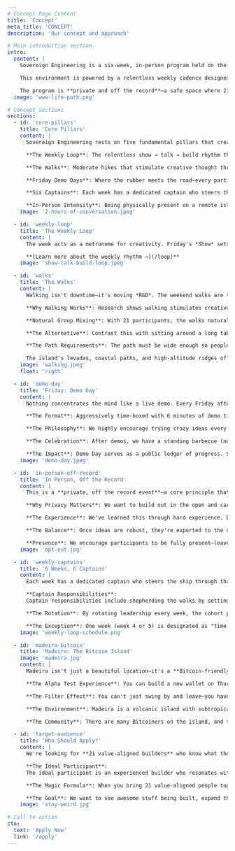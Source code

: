 ```yaml
---
# Concept Page Content
title: 'Concept'
meta_title: 'CONCEPT'
description: 'Our concept and approach'

# Main introduction section
intro:
  content: |
    Sovereign Engineering is a six-week, in-person program held on the island of Madeira. Its sole purpose is to create the best possible environment for **high-bandwidth ideation, collaboration, and rapid prototyping** around freedom-tech such as Bitcoin, Lightning, and Nostr.

    This environment is powered by a relentless weekly cadence designed for exploration: *Monday Mornings* set the theme, *Tuesday Talks* provoke discussion, *Wednesday Workshops* transfer hands-on skills, *Thursday* offers time for reflection and experimentation, and by Friday's Demo Day, every participant has completed an entire **show → talk → build** loop—ready to reset and do it again the following week.

    The program is **private and off the record**—a safe space where 21 value-aligned builders can think freely, experiment boldly, and ship rapidly without the constraints of public scrutiny. When you bring 21 value-aligned people together in a place that's super Bitcoin-friendly, beautiful, and allows for spontaneous creation, magical things are bound to happen.
  image: 'www-life-path.png'

# Concept sections
sections:
  - id: 'core-pillars'
    title: 'Core Pillars'
    content: |
      Sovereign Engineering rests on five fundamental pillars that create the conditions for magical collaboration:

      **The Weekly Loop**: The relentless show → talk → build rhythm that drives momentum and prevents perfectionism paralysis. Every week follows the same structure, creating a metronome for creativity.

      **The Walks**: Moderate hikes that stimulate creative thought through "left foot, right foot, left brain, right brain" activation. Walking isn't downtime—it's moving R&D.

      **Friday Demo Days**: Where the rubber meets the road—every participant must demo working code every week, no exceptions. Aggressively time-boxed with 6-minute demos and 2-minute discussions.

      **Six Captains**: Each week has a dedicated captain who steers the ship, ensuring organic emergence rather than top-down direction. Leadership rotates, keeping the program tight without feeling top-down.

      **In-Person Intensity**: Being physically present on a remote island creates the commitment and focus needed for deep work. High-bandwidth communication, trust building, and ideation only work in person.
    image: '2-hours-of-conversation.jpeg'

  - id: 'weekly-loop'
    title: 'The Weekly Loop'
    content: |
      The week acts as a metronome for creativity. Friday's *Show* sets a hard deadline that concentrates effort—every participant must demo something they wrote or prompted into existence themselves. The moment code compiles on stage it becomes shared reality. Over the weekend and during Monday's orientation the cohort *Talks*—walking Madeira's levadas, swapping critiques, and letting distributed cognition surface better approaches. From Tuesday onwards everyone *Builds* toward the next demo.

      **[Learn more about the weekly rhythm →](/loop)**
    image: 'show-talk-build-loop.jpeg'

  - id: 'walks'
    title: 'The Walks'
    content: |
      Walking isn't downtime—it's moving *R&D*. The weekend walks are the absolute core pillar of Sovereign Engineering, designed for light-to-moderate two- to three-hour hikes at a comfortable pace where participants can walk side-by-side and have conversations without breaking a sweat.

      **Why Walking Works**: Research shows walking stimulates creative thought. As one participant put it: "left foot, right foot, left brain, right brain." The physical movement activates your whole being and creates the perfect conditions for free-flowing ideas.

      **Natural Group Mixing**: With 21 participants, the walks naturally mix the group. You'll have many different conversational partners during a three-hour walk. Two guides—one at the front, one at the back—ensure the group stays together by stopping every 20 minutes to enjoy views, take water breaks, and let everyone catch up.

      **The Alternative**: Contrast this with sitting around a long table for dinner—you'd have at most three conversational partners (left, right, front) and the group wouldn't mix. Walking creates the natural group formation and spontaneous conversations we need.

      **The Path Requirements**: The path must be wide enough so people can walk next to each other (not single-file), mostly flat so anyone can participate, and comfortable enough that you can talk while walking. The guides must keep the group together and stop regularly to let everyone catch up.

      The island's levadas, coastal paths, and high-altitude ridges offer constantly changing scenery—nature's own slide deck. Exposure to sun, wind, and ocean spray anchors discussions in sensory memory; participants can later reference "that idea above the cloud layer" and everyone knows the exact moment.
    image: 'walking.jpeg'
    float: 'right'

  - id: 'demo-day'
    title: 'Friday: Demo Day'
    content: |
      Nothing concentrates the mind like a live demo. Every Friday afternoon the cohort gathers to **show whatever runs**. Polish is optional, honesty is mandatory. The rule is simple: you must demo something new every week—either related to ongoing work or completely fresh ideas.

      **The Format**: Aggressively time-boxed with 6 minutes of demo time and 2 minutes of discussion. With 20+ demos, we take breaks after every 6-7 presentations, usually running three sessions. The day typically ends around 6 PM.

      **The Philosophy**: We highly encourage trying crazy ideas every week. It doesn't matter if it's half-broken or half-baked—just give it your best shot and show it on Friday. This prevents "strudelutions" by forcing thin vertical slices over speculative architecture.

      **The Celebration**: After demos, we have a standing barbecue (no pre-arranged seating) that encourages natural group mixing. Friends and family are invited to join, creating a bridge between the private program and the broader community.

      **The Impact**: Demo Day serves as a public ledger of progress. Six Fridays equal six checkpoints, creating proof-of-work encoded in weekly commits that prospective participants can review.
    image: 'demo-day.jpeg'

  - id: 'in-person-off-record'
    title: 'In Person, Off the Record'
    content: |
      This is a **private, off the record event**—a core principle that cannot be overstated. You cannot do proper thinking completely out in the open. You have to be able to think in private and communicate in private without worrying about the online mob coming after you for having a crazy, weird, or stupid idea.

      **Why Privacy Matters**: We want to build out in the open and care deeply about open source, but ideation and experimentation require a safe space. You only want criticism from people who are actually on your side—otherwise you might destroy a gem of an idea too early.

      **The Experience**: We've learned this through hard experience. Bringing outside people into the group too early destroys the dynamic and trust built over weeks. The private space allows for unconstrained thinking and the discussion of more radical ideas.

      **The Balance**: Once ideas are robust, they're exported to the open sea—published on Nostr, open-sourced on GitHub, or demoed publicly. The off-record space ensures critique targets the work, not internet clout.

      **Presence**: We encourage participants to be fully present—leave phones at home or put them in airplane mode. If an idea is really good, you won't need to write it down—it will stay with you or someone else will remember it.
    image: 'opt-out.jpg'

  - id: 'weekly-captains'
    title: '6 Weeks, 6 Captains'
    content: |
      Each week has a dedicated captain who steers the ship through that week's journey. The captain is the person who basically steers the ship through each week, ensuring organic emergence rather than top-down direction.

      **Captain Responsibilities**: 
      Captain responsibilities include shepherding the walks by setting the conversational pace, choosing wide paths, and ensuring group mixing. Captains also time-box Friday demos, keep Monday orientations on track, organize Wednesday workshops and find time slots, arrange rooms appropriately for different activities (talks, workshops, demos), and give talks and presentations when appropriate.

      **The Rotation**: By rotating leadership every week, the cohort practices the very autonomy it preaches. Leadership is shared, logistics are decentralized, and the program stays tight without feeling top-down.

      **The Exception**: One week (week 4 or 5) is designated as "time off" because the program is quite intense. We learned over time that we need this break.
    image: 'weekly-loop-schedule.png'

  - id: 'madeira-bitcoin'
    title: 'Madeira: The Bitcoin Island'
    image: 'madeira.jpg'
    content: |
      Madeira isn't just a beautiful location—it's a **Bitcoin-friendly breeding ground** for the future. Thanks to the efforts of André and Free Madeira, there are 150+ merchants on the island accepting Bitcoin. It's so normal to pay in Bitcoin here that you don't even think about it anymore.

      **The Alpha Test Experience**: You can build a new wallet on Thursday, then go to the coffee shop on Friday and pay with the wallet you built yesterday. It works, and it's an amazing feeling. In some way, you can alpha test the future in Madeira.

      **The Filter Effect**: You can't just swing by and leave—you have to fly there. This creates a natural filter ensuring participants are committed to the full six-week experience.

      **The Environment**: Madeira is a volcanic island with subtropical climate, dark volcanic cliffs, and breathtaking topography. It's a magical place that allows for the spontaneous creation of new things and the spawning of new ideas.

      **The Community**: There are many Bitcoiners on the island, and the merchant adoption is through the roof. It's a fantastic place to run a Sovereign Engineering cohort because it's super Bitcoin-friendly and allows immediate testing of new protocols and tools.

  - id: 'target-audience'
    title: 'Who Should Apply?'
    content: |
      We're looking for **21 value-aligned builders** who know what they're doing and want to see more cool stuff built. We don't have any official requirements—we're very open and just want to be surrounded by people who are value-aligned.

      **The Ideal Participant**:
      The ideal participant is an experienced builder who resonates with the Bitcoin ethos, can code independently, and is eager to explore the frontier. They are excited—rather than terrified—by the prospect of demoing half-baked prototypes, and they crave long, oxytocin-fueled walks and thrive on rapid feedback. They believe that freedom-tech is the moral imperative of our time, want to build the future they want to see, and are willing to be fully present and participate in the full program.

      **The Magic Formula**: When you bring 21 value-aligned people together in a place that's super Bitcoin-friendly, beautiful, and allows for spontaneous creation, magical things are bound to happen.

      **The Goal**: We want to see awesome stuff being built, expand the impact that freedom tech can have, come up with new ideas and protocols, test them immediately, and have a good time while doing it.
    image: 'stay-weird.jpg'

# Call to action
cta:
  text: 'Apply Now'
  link: '/apply'
---
```

